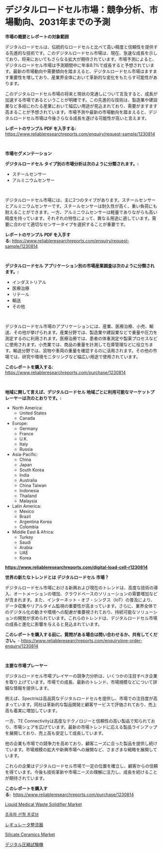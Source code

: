 <p><h1>デジタルロードセル市場：競争分析、市場動向、2031年までの予測</h1></p><p><strong>市場の概要とレポートの対象範囲</strong></p>
<p><p>デジタルロードセルは、伝統的なロードセルと比べて高い精度と信頼性を提供する先進的な技術です。このデジタルロードセル市場は、現在、急速な成長を示しており、将来においてもさらなる拡大が期待されています。市場予測によると、デジタルロードセル市場は予測期間中に年率8.1%で成長すると予想されています。最新の市場動向や需要傾向を踏まえると、デジタルロードセル市場はますます重要性を増しており、産業界全体において革新的な変化をもたらす可能性があります。</p><p>このデジタルロードセル市場の将来と現状の見通しについて言及すると、成長が加速する市場であるということが明確です。この先進的な技術は、製造業や建設業など多岐にわたる産業において幅広い用途が見込まれており、需要がますます高まることが予想されています。市場予測や最新の市場動向を踏まえると、デジタルロードセル市場は今後さらなる成長を遂げる可能性が高いと言えます。</p></p>
<p><strong>レポートのサンプル PDF を入手する:</strong> <a href="https://www.reliableresearchreports.com/enquiry/request-sample/1230814">https://www.reliableresearchreports.com/enquiry/request-sample/1230814</a></p>
<p>&nbsp;</p>
<p><strong>市場セグメンテーション</strong></p>
<p><strong>デジタルロードセル タイプ別の市場分析は次のように分類されます。:</strong></p>
<p><ul><li>スチールセンサー</li><li>アルミニウムセンサー</li></ul></p>
<p>&nbsp;</p>
<p><p>デジタルロードセル市場には、主に2つのタイプがあります。スチールセンサーとアルミニウムセンサーです。スチールセンサーは耐久性が高く、重い負荷にも耐えることができます。一方、アルミニウムセンサーは軽量でありながらも高い精度を持っています。それぞれの特性によって、異なる用途に適しています。需要に合わせて適切なセンサータイプを選択することが重要です。</p></p>
<p><strong>レポートのサンプル PDF を入手する:</strong>&nbsp;<a href="https://www.reliableresearchreports.com/enquiry/request-sample/1230814">https://www.reliableresearchreports.com/enquiry/request-sample/1230814</a></p>
<p>&nbsp;</p>
<p><strong> デジタルロードセル アプリケーション別の市場産業調査は次のように分類されます。:</strong></p>
<p><ul><li>インダストリアル</li><li>医療治療</li><li>リテール</li><li>輸送</li><li>その他</li></ul></p>
<p>&nbsp;</p>
<p><p>デジタルロードセル市場のアプリケーションには、産業、医療治療、小売、輸送、その他が挙げられます。産業分野では、製造業や建設業などで重量や圧力を測定するのに利用されます。医療治療では、患者の体重測定や製薬プロセスなどに使用されます。小売業では、商品の重量を計測して在庫管理などに役立ちます。輸送分野では、貨物や車両の重量を確認するのに活用されます。その他の市場では、研究や環境モニタリングなど幅広い用途で使用されています。</p></p>
<p><strong>このレポートを購入する:</strong>&nbsp; <a href="https://www.reliableresearchreports.com/purchase/1230814">https://www.reliableresearchreports.com/purchase/1230814</a></p>
<p>&nbsp;</p>
<p><strong>地域に関して言えば、デジタルロードセル 地域ごとに利用可能なマーケットプレーヤーは次のとおりです。:</strong></p>
<p><ul>
    <li>
        North America:
        <ul>
            <li>United States</li>
            <li>Canada</li>
        </ul>
    </li>
    <li>
        Europe:
        <ul>
            <li>Germany</li>
            <li>France</li>
            <li>U.K.</li>
            <li>Italy</li>
            <li>Russia</li>
        </ul>
    </li>
    <li>
        Asia-Pacific:
        <ul>
            <li>China</li>
            <li>Japan</li>
            <li>South Korea</li>
            <li>India</li>
            <li>Australia</li>
            <li>China Taiwan</li>
            <li>Indonesia</li>
            <li>Thailand</li>
            <li>Malaysia</li>
        </ul>
    </li>
    <li>
        Latin America:
        <ul>
            <li>Mexico</li>
            <li>Brazil</li>
            <li>Argentina Korea</li>
            <li>Colombia</li>
        </ul>
    </li>
    <li>
        Middle East & Africa:
        <ul>
            <li>Turkey</li>
            <li>Saudi</li>
            <li>Arabia</li>
            <li>UAE</li>
            <li>Korea</li>
        </ul>
    </li>
    </ul></p>
<p><strong><a href="https://www.reliableresearchreports.com/digital-load-cell-r1230814">https://www.reliableresearchreports.com/digital-load-cell-r1230814</a></strong>&nbsp;</p>
<p><strong>世界の新たなトレンドとは デジタルロードセル 市場？</strong></p>
<p><p>デジタルロードセル市場における新興および現在のトレンドは、高度な技術の導入、オートメーションの増加、クラウドベースのソリューションの需要増加などが含まれます。また、インターネット・オブ・シングス（IoT）の普及により、データ収集やリアルタイム監視の重要性が高まっています。さらに、業界全体でのデジタル化の動きや環境への配慮が重要視されており、持続可能なソリューションの開発が求められています。これらのトレンドは、デジタルロードセル市場の成長と進化に影響を与えると見込まれています。</p></p>
<p><strong>このレポートを購入する前に、質問がある場合は問い合わせるか、共有してください。</strong>- <a href="https://www.reliableresearchreports.com/enquiry/pre-order-enquiry/1230814">https://www.reliableresearchreports.com/enquiry/pre-order-enquiry/1230814</a></p>
<p>&nbsp;</p>
<p><strong>主要な市場プレーヤー</strong></p>
<p><p>デジタルロードセル市場プレイヤーの競争力分析は、いくつかの注目すべき企業を取り上げています。市場での成長、最新のトレンド、市場規模などについて詳細な情報を提供します。</p><p>例えば、Spectrisは高品質なデジタルロードセルを提供し、市場での注目度が高まっています。同社は革新的な製品開発と顧客サービスで評価されており、売上高も着実に増加しています。</p><p>一方、TE Connectivityは高度なテクノロジーと信頼性の高い製品で知られており、市場シェアを広げています。最新の市場トレンドに応える製品ラインアップを展開しており、売上高も安定して成長しています。</p><p>他の企業も市場での競争力を高めており、顧客ニーズに合った製品を提供し続けています。市場規模の拡大や新興市場への展開など、さまざまな戦略を展開しています。</p><p>これらの企業はデジタルロードセル市場で一定の位置を確立し、顧客からの信頼を得ています。今後も技術革新や市場ニーズの理解に注力し、成長を続けることが期待されています。</p></p>
<p><strong>このレポートを購入する:</strong>&nbsp;&nbsp;<a href="https://www.reliableresearchreports.com/purchase/1230814">https://www.reliableresearchreports.com/purchase/1230814</a></p>
<p><p><a href="https://www.linkedin.com/pulse/liquid-medical-waste-solidifier-market-dynamics-2024-2031-also-r7i2f?trackingId=n2k7%2BBFiH9UTt2wLrXQOiw%3D%3D">Liquid Medical Waste Solidifier Market</a></p><p><a href="https://medium.com/@evo032/%EC%B4%88%EC%9D%8C%ED%8C%8C-%EC%84%A0%ED%98%95-%ED%94%84%EB%A1%9C%EB%B8%8C-%EC%8B%9C%EC%9E%A5-%EC%A0%84%EB%A7%9D-%EC%8B%9C%EC%9E%A5-%EB%8F%99%ED%96%A5-%EC%84%B1%EC%9E%A5-2024%EB%85%84%EB%B6%80%ED%84%B0-2031%EB%85%84%EA%B9%8C%EC%A7%80-%EC%98%88%EC%B8%A1%EB%90%9C-%EB%8D%B0%EC%9D%B4%ED%84%B0-5674fa959160">초음파 선형 프로브</a></p><p><a href="https://medium.com/@linabernier2023/%E3%83%AC%E3%82%AE%E3%83%A5%E3%83%AC%E3%83%BC%E3%82%BF%E3%81%A8%E6%95%B4%E6%B5%81%E5%99%A8%E3%81%AE%E5%B8%82%E5%A0%B4%E8%A6%8F%E6%A8%A1%E3%81%A8%E5%B8%82%E5%A0%B4%E3%83%88%E3%83%AC%E3%83%B3%E3%83%89-%E5%AE%8C%E5%85%A8%E3%81%AA%E7%94%A3%E6%A5%AD%E6%A6%82%E8%A6%81-2024%E5%B9%B4%E3%81%8B%E3%82%892031%E5%B9%B4%E3%81%BE%E3%81%A7-538ab2bb6731">レギュレータ整流器</a></p><p><a href="https://www.linkedin.com/pulse/silicate-ceramics-market-size-growing-forecasted-period-from-orzbf?trackingId=UlB%2BJSvK5QIJw4darlEksA%3D%3D">Silicate Ceramics Market</a></p><p><a href="https://medium.com/@englandlifestyle_22171/%E3%83%87%E3%82%B3%E3%83%BC%E3%83%87%E3%82%A3%E3%83%B3%E3%82%B0%E3%83%87%E3%82%B8%E3%82%BF%E3%83%AB%E5%9C%A7%E7%B8%AE%E8%A9%A6%E9%A8%93%E6%A9%9F%E3%81%AE%E3%83%9E%E3%83%BC%E3%82%B1%E3%83%83%E3%83%88%E3%83%A1%E3%83%88%E3%83%AA%E3%82%AF%E3%82%B9-%E5%B8%82%E5%A0%B4%E3%82%B7%E3%82%A7%E3%82%A2-%E3%83%88%E3%83%AC%E3%83%B3%E3%83%89-%E6%88%90%E9%95%B7%E3%83%91%E3%82%BF%E3%83%BC%E3%83%B3-38541ffc4ede">デジタル圧縮試験機</a></p></p>